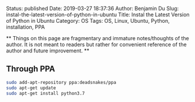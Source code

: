 Status: published
Date: 2019-03-27 18:37:36
Author: Benjamin Du
Slug: instal-the-latest-version-of-python-in-ubuntu
Title: Instal the Latest Version of Python in Ubuntu
Category: OS
Tags: OS, Linux, Ubuntu, Python, installation, PPA

**
Things on this page are fragmentary and immature notes/thoughts of the author.
It is not meant to readers but rather for convenient reference of the author and future improvement.
**

## Through PPA

```Bash
sudo add-apt-repository ppa:deadsnakes/ppa
sudo apt-get update
sudo apt-get install python3.7
```



